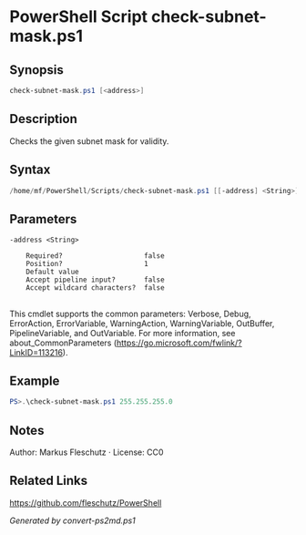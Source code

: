# PowerShell Script check-subnet-mask.ps1

## Synopsis
```powershell
check-subnet-mask.ps1 [<address>]
```

## Description
Checks the given subnet mask for validity.

## Syntax
```powershell
/home/mf/PowerShell/Scripts/check-subnet-mask.ps1 [[-address] <String>] [<CommonParameters>]
```

## Parameters

```
-address <String>
    
    Required?                    false
    Position?                    1
    Default value                
    Accept pipeline input?       false
    Accept wildcard characters?  false
```
## <CommonParameters>
This cmdlet supports the common parameters: Verbose, Debug, ErrorAction, ErrorVariable, WarningAction, WarningVariable, OutBuffer, PipelineVariable, and OutVariable. For more information, see about_CommonParameters (https://go.microsoft.com/fwlink/?LinkID=113216).

## Example
```powershell
PS>.\check-subnet-mask.ps1 255.255.255.0
```


## Notes
Author: Markus Fleschutz · License: CC0

## Related Links
https://github.com/fleschutz/PowerShell

*Generated by convert-ps2md.ps1*

